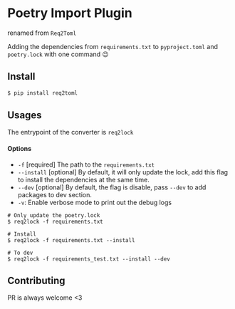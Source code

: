 # Poetry Import Plugin

renamed from `Req2Toml`

Adding the dependencies from `requirements.txt` to `pyproject.toml` and `poetry.lock` with one command 😉



## Install

```bash
$ pip install req2toml
```



## Usages

The entrypoint of the converter is `req2lock`

#### Options

- `-f` [required]  The  path to the `requirements.txt`
- `--install` [optional] By default, it will only update the lock, add this flag to install the dependencies at the same time.
- `--dev` [optional] By default, the flag is disable, pass `--dev` to add packages to dev section.
- `-v`: Enable verbose mode to print out the debug logs



```shell
# Only update the poetry.lock
$ req2lock -f requirements.txt

# Install
$ req2lock -f requirements.txt --install

# To dev
$ req2lock -f requirements_test.txt --install --dev
```



## Contributing

PR is always welcome <3
